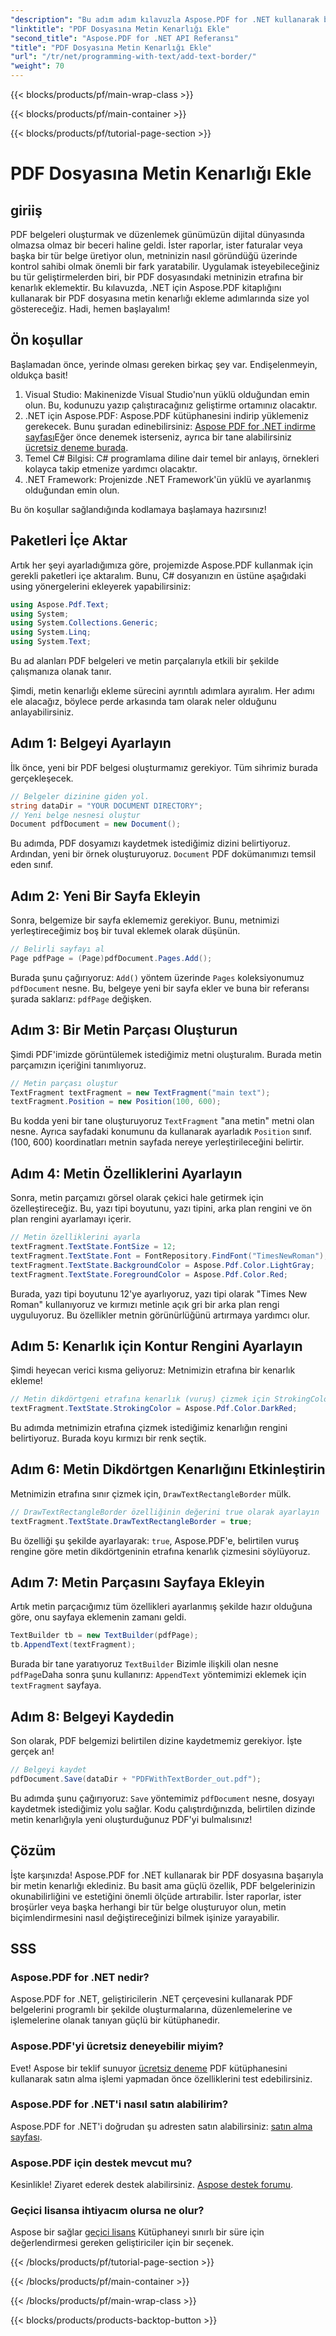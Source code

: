 ```yaml
---
"description": "Bu adım adım kılavuzla Aspose.PDF for .NET kullanarak bir PDF dosyasına metin kenarlığı eklemeyi öğrenin. PDF belgelerinizi geliştirin."
"linktitle": "PDF Dosyasına Metin Kenarlığı Ekle"
"second_title": "Aspose.PDF for .NET API Referansı"
"title": "PDF Dosyasına Metin Kenarlığı Ekle"
"url": "/tr/net/programming-with-text/add-text-border/"
"weight": 70
---
```


{{< blocks/products/pf/main-wrap-class >}}

{{< blocks/products/pf/main-container >}}

{{< blocks/products/pf/tutorial-page-section >}}

# PDF Dosyasına Metin Kenarlığı Ekle

## giriiş

PDF belgeleri oluşturmak ve düzenlemek günümüzün dijital dünyasında olmazsa olmaz bir beceri haline geldi. İster raporlar, ister faturalar veya başka bir tür belge üretiyor olun, metninizin nasıl göründüğü üzerinde kontrol sahibi olmak önemli bir fark yaratabilir. Uygulamak isteyebileceğiniz bu tür geliştirmelerden biri, bir PDF dosyasındaki metninizin etrafına bir kenarlık eklemektir. Bu kılavuzda, .NET için Aspose.PDF kitaplığını kullanarak bir PDF dosyasına metin kenarlığı ekleme adımlarında size yol göstereceğiz. Hadi, hemen başlayalım!

## Ön koşullar

Başlamadan önce, yerinde olması gereken birkaç şey var. Endişelenmeyin, oldukça basit!

1. Visual Studio: Makinenizde Visual Studio'nun yüklü olduğundan emin olun. Bu, kodunuzu yazıp çalıştıracağınız geliştirme ortamınız olacaktır.
2. .NET için Aspose.PDF: Aspose.PDF kütüphanesini indirip yüklemeniz gerekecek. Bunu şuradan edinebilirsiniz: [Aspose PDF for .NET indirme sayfası](https://releases.aspose.com/pdf/net/)Eğer önce denemek isterseniz, ayrıca bir tane alabilirsiniz [ücretsiz deneme burada](https://releases.aspose.com/).
3. Temel C# Bilgisi: C# programlama diline dair temel bir anlayış, örnekleri kolayca takip etmenize yardımcı olacaktır.
4. .NET Framework: Projenizde .NET Framework'ün yüklü ve ayarlanmış olduğundan emin olun.

Bu ön koşullar sağlandığında kodlamaya başlamaya hazırsınız!

## Paketleri İçe Aktar

Artık her şeyi ayarladığımıza göre, projemizde Aspose.PDF kullanmak için gerekli paketleri içe aktaralım. Bunu, C# dosyanızın en üstüne aşağıdaki using yönergelerini ekleyerek yapabilirsiniz:

```csharp
using Aspose.Pdf.Text;
using System;
using System.Collections.Generic;
using System.Linq;
using System.Text;

```

Bu ad alanları PDF belgeleri ve metin parçalarıyla etkili bir şekilde çalışmanıza olanak tanır. 

Şimdi, metin kenarlığı ekleme sürecini ayrıntılı adımlara ayıralım. Her adımı ele alacağız, böylece perde arkasında tam olarak neler olduğunu anlayabilirsiniz.

## Adım 1: Belgeyi Ayarlayın

İlk önce, yeni bir PDF belgesi oluşturmamız gerekiyor. Tüm sihrimiz burada gerçekleşecek.

```csharp
// Belgeler dizinine giden yol.
string dataDir = "YOUR DOCUMENT DIRECTORY";
// Yeni belge nesnesi oluştur 
Document pdfDocument = new Document();
```

Bu adımda, PDF dosyamızı kaydetmek istediğimiz dizini belirtiyoruz. Ardından, yeni bir örnek oluşturuyoruz. `Document` PDF dokümanımızı temsil eden sınıf.

## Adım 2: Yeni Bir Sayfa Ekleyin

Sonra, belgemize bir sayfa eklememiz gerekiyor. Bunu, metnimizi yerleştireceğimiz boş bir tuval eklemek olarak düşünün.

```csharp
// Belirli sayfayı al
Page pdfPage = (Page)pdfDocument.Pages.Add();
```

Burada şunu çağırıyoruz: `Add()` yöntem üzerinde `Pages` koleksiyonumuz `pdfDocument` nesne. Bu, belgeye yeni bir sayfa ekler ve buna bir referansı şurada saklarız: `pdfPage` değişken.

## Adım 3: Bir Metin Parçası Oluşturun

Şimdi PDF'imizde görüntülemek istediğimiz metni oluşturalım. Burada metin parçamızın içeriğini tanımlıyoruz.

```csharp
// Metin parçası oluştur
TextFragment textFragment = new TextFragment("main text");
textFragment.Position = new Position(100, 600);
```

Bu kodda yeni bir tane oluşturuyoruz `TextFragment` "ana metin" metni olan nesne. Ayrıca sayfadaki konumunu da kullanarak ayarladık `Position` sınıf. (100, 600) koordinatları metnin sayfada nereye yerleştirileceğini belirtir.

## Adım 4: Metin Özelliklerini Ayarlayın

Sonra, metin parçamızı görsel olarak çekici hale getirmek için özelleştireceğiz. Bu, yazı tipi boyutunu, yazı tipini, arka plan rengini ve ön plan rengini ayarlamayı içerir.

```csharp
// Metin özelliklerini ayarla
textFragment.TextState.FontSize = 12;
textFragment.TextState.Font = FontRepository.FindFont("TimesNewRoman");
textFragment.TextState.BackgroundColor = Aspose.Pdf.Color.LightGray;
textFragment.TextState.ForegroundColor = Aspose.Pdf.Color.Red;
```

Burada, yazı tipi boyutunu 12'ye ayarlıyoruz, yazı tipi olarak "Times New Roman" kullanıyoruz ve kırmızı metinle açık gri bir arka plan rengi uyguluyoruz. Bu özellikler metnin görünürlüğünü artırmaya yardımcı olur.

## Adım 5: Kenarlık için Kontur Rengini Ayarlayın

Şimdi heyecan verici kısma geliyoruz: Metnimizin etrafına bir kenarlık ekleme!

```csharp
// Metin dikdörtgeni etrafına kenarlık (vuruş) çizmek için StrokingColor özelliğini ayarlayın
textFragment.TextState.StrokingColor = Aspose.Pdf.Color.DarkRed;
```

Bu adımda metnimizin etrafına çizmek istediğimiz kenarlığın rengini belirtiyoruz. Burada koyu kırmızı bir renk seçtik.

## Adım 6: Metin Dikdörtgen Kenarlığını Etkinleştirin

Metnimizin etrafına sınır çizmek için, `DrawTextRectangleBorder` mülk.

```csharp
// DrawTextRectangleBorder özelliğinin değerini true olarak ayarlayın
textFragment.TextState.DrawTextRectangleBorder = true;
```

Bu özelliği şu şekilde ayarlayarak: `true`, Aspose.PDF'e, belirtilen vuruş rengine göre metin dikdörtgeninin etrafına kenarlık çizmesini söylüyoruz.

## Adım 7: Metin Parçasını Sayfaya Ekleyin

Artık metin parçacığımız tüm özellikleri ayarlanmış şekilde hazır olduğuna göre, onu sayfaya eklemenin zamanı geldi.

```csharp
TextBuilder tb = new TextBuilder(pdfPage);
tb.AppendText(textFragment);
```

Burada bir tane yaratıyoruz `TextBuilder` Bizimle ilişkili olan nesne `pdfPage`Daha sonra şunu kullanırız: `AppendText` yöntemimizi eklemek için `textFragment` sayfaya. 

## Adım 8: Belgeyi Kaydedin

Son olarak, PDF belgemizi belirtilen dizine kaydetmemiz gerekiyor. İşte gerçek an!

```csharp
// Belgeyi kaydet
pdfDocument.Save(dataDir + "PDFWithTextBorder_out.pdf");
```

Bu adımda şunu çağırıyoruz: `Save` yöntemimiz `pdfDocument` nesne, dosyayı kaydetmek istediğimiz yolu sağlar. Kodu çalıştırdığınızda, belirtilen dizinde metin kenarlığıyla yeni oluşturduğunuz PDF'yi bulmalısınız!

## Çözüm

İşte karşınızda! Aspose.PDF for .NET kullanarak bir PDF dosyasına başarıyla bir metin kenarlığı eklediniz. Bu basit ama güçlü özellik, PDF belgelerinizin okunabilirliğini ve estetiğini önemli ölçüde artırabilir. İster raporlar, ister broşürler veya başka herhangi bir tür belge oluşturuyor olun, metin biçimlendirmesini nasıl değiştireceğinizi bilmek işinize yarayabilir.

## SSS

### Aspose.PDF for .NET nedir?
Aspose.PDF for .NET, geliştiricilerin .NET çerçevesini kullanarak PDF belgelerini programlı bir şekilde oluşturmalarına, düzenlemelerine ve işlemelerine olanak tanıyan güçlü bir kütüphanedir.

### Aspose.PDF'yi ücretsiz deneyebilir miyim?
Evet! Aspose bir teklif sunuyor [ücretsiz deneme](https://releases.aspose.com/) PDF kütüphanesini kullanarak satın alma işlemi yapmadan önce özelliklerini test edebilirsiniz.

### Aspose.PDF for .NET'i nasıl satın alabilirim?
Aspose.PDF for .NET'i doğrudan şu adresten satın alabilirsiniz: [satın alma sayfası](https://purchase.aspose.com/buy).

### Aspose.PDF için destek mevcut mu?
Kesinlikle! Ziyaret ederek destek alabilirsiniz. [Aspose destek forumu](https://forum.aspose.com/c/pdf/10).

### Geçici lisansa ihtiyacım olursa ne olur?
Aspose bir sağlar [geçici lisans](https://purchase.aspose.com/temporary-license/) Kütüphaneyi sınırlı bir süre için değerlendirmesi gereken geliştiriciler için bir seçenek.

{{< /blocks/products/pf/tutorial-page-section >}}

{{< /blocks/products/pf/main-container >}}

{{< /blocks/products/pf/main-wrap-class >}}

{{< blocks/products/products-backtop-button >}}